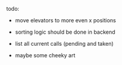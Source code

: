 todo:

- move elevators to more even x positions

- sorting logic should be done in backend

- list all current calls (pending and taken)
- maybe some cheeky art

